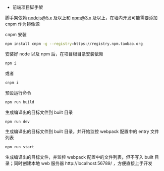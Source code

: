 * 前端项目脚手架

脚手架依赖 nodejs@5.x 及以上和 npm@3.x 及以上，在墙内开发可能需要添加 cnpm 作为镜像源

cnpm 安装
```bash
npm install cnpm -g --registry=https://registry.npm.taobao.org
```

安装好 node 以及 npm 后，在项目根目录安装依赖
```bash
npm i
```
或者
```bash
cnpm i
```

预设运行命令

```bash
npm run build
```
生成编译出的目标文件到 built 目录

```bash
npm run dev
```
生成编译出的目标文件到 built 目录，并开始监控 webpack 配置中的 entry 文件列表

```bash
npm run start
```
生成编译出的目标文件，并监控 webpack 配置中的文件列表，但不写入 built 目录；同时创建本地 web 服务器 http://localhost:56789/ ，方便直接上手开发